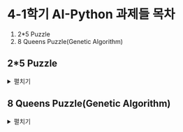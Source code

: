 4-1학기 AI-Python 과제들 목차
=============================

1. 2*5 Puzzle
2. 8 Queens Puzzle(Genetic Algorithm)






2*5 Puzzle
----------
<details>
<summary>펼치기</summary>




</details>

8 Queens Puzzle(Genetic Algorithm)
----------
<details>
<summary>펼치기</summary>

# ♛ 8 Queens Problem - Genetic Algorithm in Python

> 서로 공격하지 않는 8개의 퀸을 체스판에 배치하는 문제를 **유전자 알고리즘**으로 해결합니다.

---

## 📌 문제 설명

- 체스판 크기: 8 x 8
- 퀸은 같은 **행, 열, 대각선**에 있으면 서로 공격함
- 목표: 퀸 8개를 **서로 공격하지 않도록 배치**

---

## 🧬 유전자 알고리즘 구성

### 🧠 개체 표현 (Chromosome)

```python
individual = [row_0, row_1, ..., row_7]
```

- 인덱스 = 열(column), 값 = 퀸의 행(row)
- 예시: `[0, 4, 7, 5, 2, 6, 1, 3]` → (0,0), (1,4), ..., (7,3)

---

### 🎯 적합도 함수 (Fitness Function)

```python
calculate_fitness(individual)
```

- 퀸들 간 **충돌하지 않는 쌍의 수**로 계산
- 전체 쌍의 수 = 28 (8C2)
- 적합도 = `28 - 공격 중인 쌍의 수`
- 완벽한 해 = `fitness == 28`

---

### 🔁 주요 연산

| 연산         | 설명 |
|--------------|------|
| `selection()`  | 적합도 기반 룰렛 휠 선택 |
| `crossover()`  | 단일 분할점 교차 |
| `mutate()`     | 낮은 확률로 퀸 위치 돌연변이 |
| `elitism`      | 상위 10% 개체 유지 |

---

## 📈 세대별 적합도 출력

```python
print(f"Generation {generation}: Best Fitness = {best_fitness}")
```

- 각 세대마다 최고 적합도 출력
- 진화 진행 상황 확인 가능

---

## 🎨 시각화 (matplotlib)

```python
draw_board(solution)
```

- 체스판을 그리고 `♛` 문자로 퀸 위치 표시
- `matplotlib`로 GUI로 시각적 출력

### 설치:

```bash
pip install matplotlib
```

---

## 🧪 실행 방법

1. 코드 저장 (`eight_queens_ga.py`)
2. 실행

```bash
python eight_queens_ga.py
```

3. 출력 예시:

```
Generation 0: Best Fitness = 21
Generation 1: Best Fitness = 24
...
Generation 6: Best Fitness = 28
🎉 Solution found at generation 6
🧠 Final Solution: [0, 4, 7, 5, 2, 6, 1, 3]
```

---

## 📁 주요 함수 요약

```text
- generate_individual()   # 초기 개체 생성
- calculate_fitness()     # 적합도 계산
- selection()             # 부모 선택
- crossover()             # 교차
- mutate()                # 돌연변이
- genetic_algorithm()     # 메인 반복 로직
- draw_board()            # 체스판 시각화
```

---

## 📚 참고

- 알고리즘: Genetic Algorithm
- 언어: Python 3.x
- 시각화: matplotlib
- 문제 유형: 최적화, 제약 조건 만족 문제 (Constraint Satisfaction)

---

## 🖼️ 결과 이미지

아래는 유전자 알고리즘으로 찾은 8-Queens 해를 시각화한 결과입니다:

![8-Queens Solution](queen_solution.png)

---

</details>
